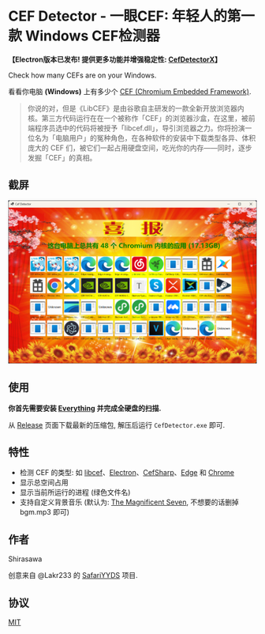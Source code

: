 # CEF Detector - 一眼CEF: 年轻人的第一款 Windows CEF检测器

**【Electron版本已发布! 提供更多功能并增强稳定性: [CefDetectorX](https://github.com/ShirasawaSama/CefDetectorX)】**

Check how many CEFs are on your Windows.

看看你电脑 **(Windows)** 上有多少个 [CEF (Chromium Embedded Framework)](https://bitbucket.org/chromiumembedded/cef/).

> 你说的对，但是《LibCEF》是由谷歌自主研发的一款全新开放浏览器内核。第三方代码运行在在一个被称作「CEF」的浏览器沙盒，在这里，被前端程序员选中的代码将被授予「libcef.dll」，导引浏览器之力‌​​​‌‌‌‌‌‌‌‌​​‌‌​‌‌‌​‌​。你将扮演一位名为「电脑用户」的冤种角色，在各种软件的安装中下载类型各异、体积庞大的 CEF 们，被它们一起占用硬盘空间，吃光你的内存——同时，逐步发掘「CEF」的真相。

## 截屏

![Screenshot](./screenshot.png)

## 使用

**你首先需要安装 [Everything](https://www.voidtools.com/) 并完成全硬盘的扫描.**

从 [Release](https://github.com/ShirasawaSama/CefDetector/releases) 页面下载最新的压缩包, 解压后运行 `CefDetector.exe` 即可.

## 特性

- 检测 CEF 的类型: 如 [libcef](https://bitbucket.org/chromiumembedded/cef/src/master/)、[Electron](https://www.electronjs.org/)、[CefSharp](http://cefsharp.github.io/)、[Edge](https://www.microsoft.com/en-us/edge) 和 [Chrome](https://www.google.com/chrome/)
- 显示总空间占用
- 显示当前所运行的进程 (绿色文件名)
- 支持自定义背景音乐 (默认为: [The Magnificent Seven](https://soundcloud.com/7kruzes/the-magnificent-seven), 不想要的话删掉 bgm.mp3 即可)

## 作者

Shirasawa

创意来自 @Lakr233 的 [SafariYYDS](https://github.com/Lakr233/SafariYYDS) 项目.

## 协议

[MIT](./LICENSE)
